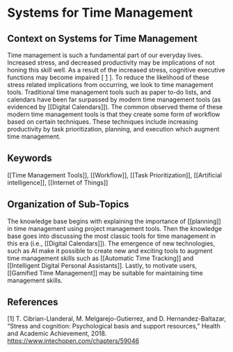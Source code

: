 # Systems for Time Management

## Context on Systems for Time Management
Time management is such a fundamental part of our everyday lives. Increased stress, and decreased productivity may be implications of not honing this skill well. As a result of the increased stress, cognitive executive functions may become impaired [ [1](#References) ]. To reduce the likelihood of these stress related implications from occurring, we look to time management tools. Traditional time management tools such as paper to-do lists, and calendars have been far surpassed by modern time management tools (as evidenced by [[Digital Calendars]]). The common observed theme of these modern time management tools is that they create some form of workflow based on certain techniques. These techniques include increasing productivity by task prioritization, planning, and execution which augment time management. 

## Keywords

[[Time Management Tools]], [[Workflow]], [[Task Prioritization]], [[Artificial intelligence]], [[Internet of Things]]

## Organization of Sub-Topics

The knowledge base begins with explaining the importance of [[planning]] in time management using project management tools. Then the knowledge base goes into discussing the most classic tools for time management in this era  (i.e., [[Digital Calendars]]). The emergence of new technologies, such as AI make it possible to create new and exciting tools to augment time management skills such as [[Automatic Time Tracking]] and [[Intelligent Digital Personal Assistants]]. Lastly, to motivate users, [[Gamified Time Management]] may be suitable for maintaining time management skills. 

## References
[1] T. Cibrian-Llanderal, M. Melgarejo-Gutierrez, and D. Hernandez-Baltazar, “Stress and cognition: Psychological basis and support resources,” Health and Academic Achievement, 2018. https://www.intechopen.com/chapters/59046



